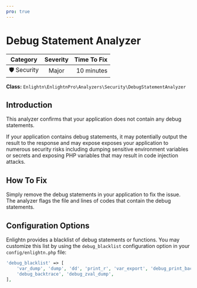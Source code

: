 ```yaml
---
pro: true
---
```


# Debug Statement Analyzer <Badge text="PRO" type="tip"/>

| Category       | Severity   | Time To Fix  |
| -------------  |:----------:| ------------:|
| 🛡️ Security    | Major      | 10 minutes   |

**Class:** `Enlightn\EnlightnPro\Analyzers\Security\DebugStatementAnalyzer`

## Introduction

This analyzer confirms that your application does not contain any debug statements.

If your application contains debug statements, it may potentially output the result to the response and may expose  exposes your application to numerous security risks including dumping sensitive environment variables or secrets and exposing PHP variables that may result in code injection attacks.

## How To Fix

Simply remove the debug statements in your application to fix the issue. The analyzer flags the file and lines of codes that contain the debug statements.

## Configuration Options

Enlightn provides a blacklist of debug statements or functions. You may customize this list by using the `debug_blacklist` configuration option in your `config/enlightn.php` file:

```php
'debug_blacklist' => [
    'var_dump', 'dump', 'dd', 'print_r', 'var_export', 'debug_print_backtrace',
    'debug_backtrace', 'debug_zval_dump',
],
```